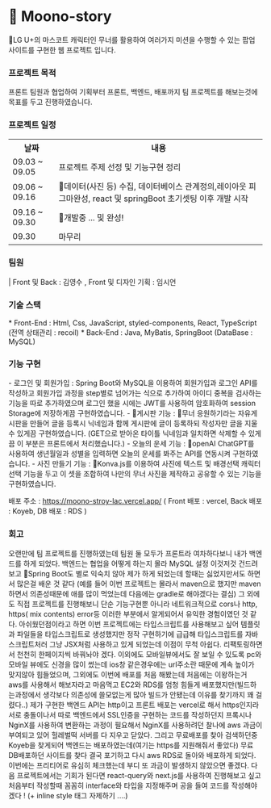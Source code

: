 #  🤗 Moono-story
LG U+의 마스코트 캐릭터인 무너를 활용하여 여러가지 미션을 수행할 수 있는 팝업 사이트를 구현한 웹 프로젝트 입니다.

<h3>프로젝트 목적</h3>  프론트 팀원과 협업하여 기획부터 프론트, 백엔드, 배포까지 팀 프로젝트를 해보는것에 목표를 두고 진행하였습니다.
<h3>프로젝트 일정</h3>
<table>
  <tr><th>날짜</th> <th>내용</th></tr>
  <tr><td>09.03 ~ 09.05</td><td>프로젝트 주제 선정 및 기능구현 정리</td></tr>
  <tr><td>09.06 ~ 09.16</td><td>데이터(사진 등) 수집, 데이터베이스 관계정의,레이아웃 피그마완성, react 및 springBoot 초기셋팅 이후 개발 시작</td></tr>
  <tr><td>09.16 ~ 09.30</td><td>개발중 ... 및 완성!</td></tr>
  <tr><td>09.30</td><td>마무리</td></tr>
</table>

<h3>팀원</h3>
| Front 및 Back : 김영수 , Front 및 디자인 기획 : 임시언

<h3>기술 스택</h3>
* Front-End : Html, Css, JavaScript, styled-components, React, TypeScript (전역 상태관리 : recoil)
* Back-End : Java, MyBatis, SpringBoot (DataBase : MySQL)

<h3>기능 구현</h3>
- 로그인 및 회원가입 : Spring Boot와 MySQL을 이용하여 회원가입과 로그인 API를 작성하고 회원가입 과정을 step별로 넘어가는 식으로 추가하여 아이디 중복을 검사하는 기능을 따로 추가하였으며 로그인 했을 시에는 JWT를 사용하여
암호화하여 session Storage에 저장하게끔 구현하였습니다.
- 게시판 기능 : 무너 응원하기라는 자유게시판을 만들어 글을 등록시 닉네임과 함께 게시판에 글이 등록하되 작성자만 글을 지울 수 있게끔 구현하였습니다. (GET으로 받아온 타이틀 닉네임과 일치하면 삭제할 수 있게끔 이 부분은 프론트에서 처리했습니다.)
- 오늘의 운세 기능 : openAI ChatGPT를 사용하여 생년월일과 성별을 입력하면 오늘의 운세를 봐주는 API를 연동시켜 구현하였습니다.
- 사진 만들기 기능 : Konva.js를 이용하여 사진에 텍스트 및 배경선택 캐릭터선택 기능을 두고 이 셋을 조합하여 나만의 무너 사진을 제작하고 공유할 수 있는 기능을 구현하였습니다.

배포 주소 : https://moono-stroy-lac.vercel.app/
( Front 배포 : vercel, Back 배포 : Koyeb, DB 배포 : RDS )


<h3>회고</h3>
오랜만에 팀 프로젝트를 진행하였는데 팀원 둘 모두가 프론트라 여차하다보니 내가 백엔드를 하게 되었다. 백엔드는 협업을 어떻게 하는지 몰라 MySQL 설정 이것저것 건드려보고 Spring Boot도 별로 익숙치 않아 제가 하게 되었는데 할때는 싫었지만서도 하면서 많은걸 배운 것 같다 (예를 들어 이번 프로젝트는 몰라서 maven으로 했지만 maven하면서 의존성때문에 애를 많이 먹었는데 다음에는 gradle로 해야겠다는 결심) 그 외에도 직접 프로젝트를 진행해보니 단순 기능구현뿐 아니라 네트워크적으로 cors나 http, https( mix contents) error등 이러한 부분에서 알게되어서 유익한 경험이였던 것 같다. 아쉬웠던점이라고 하면 이번 프로젝트에는 타입스크립트를 사용해보고 싶어 템플릿과 파일들을 타입스크립트로 생성했지만 정작 구현하기에 급급해 타입스크립트를 자바스크립트처러 그냥 JSX처럼 사용하고 있게 되었는데 이점이 무척 아쉽다. 리팩토링하면서 천천히 한페이지씩 바꿔놔야 겠다. 이외에도 모바일뷰에서도 잘 보일 수 있도록 pc와 모바일 뷰에도 신경을 많이 썼는데 ios창 같은경우에는 url주소란 때문에 계속 높이가 맞지않아 힘들었으며, 그외에도 이번에 배포를 처음 해봤는데 처음에는 이왕하는거 aws를 사용해서 해보자라고 마음먹고 EC2와 RDS를 엄청 힘들게 배포했지만(빌드하는과정에서 생각보다 의존성에 쓸모없는게 많아 빌드가 안됐는데 이유를 찾기까지 꽤 걸렸다..) 제가 구현한 백엔드 API는 http이고 프론트 배포는 vercel로 해서 https인지라 서로 충돌이나서 따로 백엔드에서 SSL인증을 구현하는 코드를 작성하던지 프록시나 NginX를 사용하여 변환하는 과정이 필요해서 NginX를 사용하려던 찰나에 aws 과금이 부여되고 있어 헐레벌떡 서버를 다 지우고 닫았다. 그리고 무료배포를 찾아 검색하던중 Koyeb을 찾게되어 백엔드는 배포하였는데(여기는 https를 지원해줘서 좋았다) 무료 DB배포하던 사이트를 찾다 결국 포기하고 다시 aws RDS로 돌아와 배포하게 되었다. 이번에는 프리티어로 유심히 체크했는데 부디 또 과금이 발생하지 않았으면 좋겠다. 다음 프로젝트에서는 기회가 된다면 react-query와 next.js를 사용하여 진행해보고 싶고 처음부터 작성할때 꼼꼼히 interface와 타입을 지정해주며 공을 들여 코드를 작성해야 겠다 ! (+ inline style 태그 자제하기 ....)
